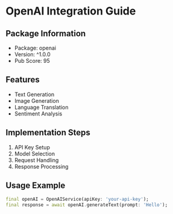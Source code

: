 # OpenAI Integration Guide

## Package Information
- Package: openai
- Version: ^1.0.0
- Pub Score: 95

## Features
- Text Generation
- Image Generation
- Language Translation
- Sentiment Analysis

## Implementation Steps
1. API Key Setup
2. Model Selection
3. Request Handling
4. Response Processing

## Usage Example
```dart
final openAI = OpenAIService(apiKey: 'your-api-key');
final response = await openAI.generateText(prompt: 'Hello');